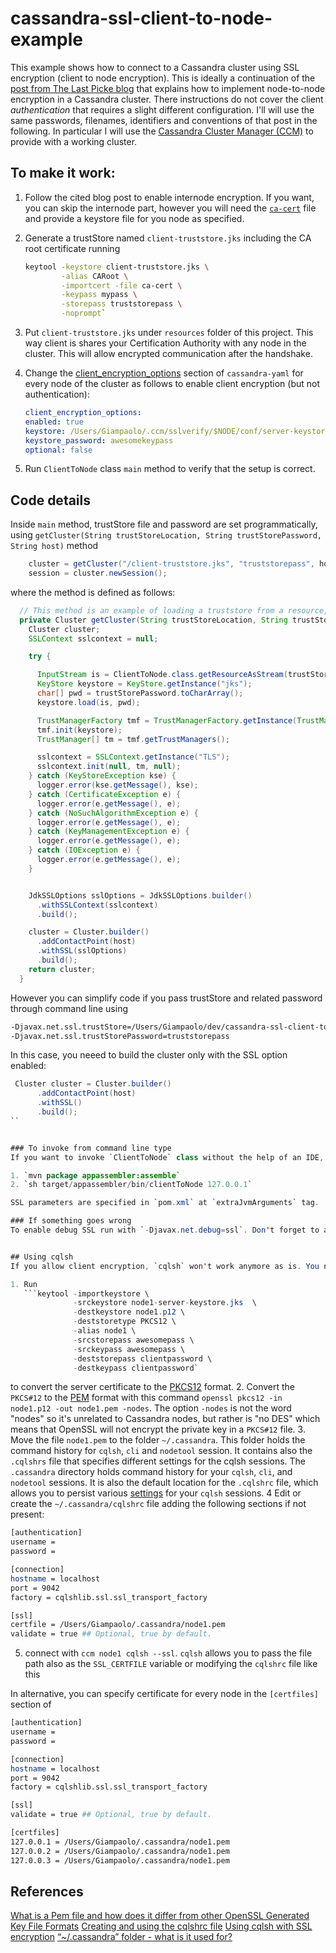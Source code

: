# cassandra-ssl-client-to-node-example

This example shows how to connect to a Cassandra cluster using SSL encryption (client to node encryption). This is ideally
a continuation of the [post from The Last Picke blog](http://thelastpickle.com/blog/2015/09/30/hardening-cassandra-step-by-step-part-1-server-to-server.html)
that explains how to implement node-to-node encryption in a Cassandra cluster. There instructions do not cover the client _authentication_ that requires a slight different configuration.
I'll will use the same passwords, filenames, identifiers and conventions of that post in the following.
In particular I will use the [Cassandra Cluster Manager (CCM)](https://github.com/pcmanus/ccm.git) to provide with a working cluster.

## To make it work:

1. Follow the cited blog post to enable internode encryption. If you want, you can skip the internode part, however you will need the [`ca-cert`](http://thelastpickle.com/blog/2015/09/30/hardening-cassandra-step-by-step-part-1-server-to-server.html#byo-certificate-authority) file and provide a keystore file for you node as specified.
2. Generate a trustStore named `client-truststore.jks` including the CA root certificate running
   ```bash
   keytool -keystore client-truststore.jks \
           -alias CARoot \
           -importcert -file ca-cert \
           -keypass mypass \
           -storepass truststorepass \
           -noprompt`
   ```

3. Put `client-truststore.jks` under `resources` folder of this project.
   This way client is shares your Certification Authority with any node in the cluster. This will allow encrypted communication after the handshake.
4. Change the [client_encryption_options](https://github.com/apache/cassandra/blob/trunk/conf/cassandra.yaml#L897-L911) section of `cassandra-yaml` for every node of the cluster as follows to enable client encryption (but not authentication):

   ```yaml
   client_encryption_options:
   enabled: true
   keystore: /Users/Giampaolo/.ccm/sslverify/$NODE/conf/server-keystore.jks
   keystore_password: awesomekeypass
   optional: false
   ```
   
4. Run `ClientToNode` class `main` method to verify that the setup is correct.

## Code details

Inside `main` method, trustStore file and password are set programmatically, using `getCluster(String trustStoreLocation, String trustStorePassword, String host)` method

```java
    cluster = getCluster("/client-truststore.jks", "truststorepass", host);
    session = cluster.newSession();
```

where the method is defined as follows:

```java
  // This method is an example of loading a truststore from a resource, decoding it with its password.
  private Cluster getCluster(String trustStoreLocation, String trustStorePassword, String host) {
    Cluster cluster;
    SSLContext sslcontext = null;

    try {

      InputStream is = ClientToNode.class.getResourceAsStream(trustStoreLocation);
      KeyStore keystore = KeyStore.getInstance("jks");
      char[] pwd = trustStorePassword.toCharArray();
      keystore.load(is, pwd);

      TrustManagerFactory tmf = TrustManagerFactory.getInstance(TrustManagerFactory.getDefaultAlgorithm());
      tmf.init(keystore);
      TrustManager[] tm = tmf.getTrustManagers();

      sslcontext = SSLContext.getInstance("TLS");
      sslcontext.init(null, tm, null);
    } catch (KeyStoreException kse) {
      logger.error(kse.getMessage(), kse);
    } catch (CertificateException e) {
      logger.error(e.getMessage(), e);
    } catch (NoSuchAlgorithmException e) {
      logger.error(e.getMessage(), e);
    } catch (KeyManagementException e) {
      logger.error(e.getMessage(), e);
    } catch (IOException e) {
      logger.error(e.getMessage(), e);
    }


    JdkSSLOptions sslOptions = JdkSSLOptions.builder()
      .withSSLContext(sslcontext)
      .build();

    cluster = Cluster.builder()
      .addContactPoint(host)
      .withSSL(sslOptions)
      .build();
    return cluster;
  }
```

However you can simplify code if you pass trustStore and related password through command line using

```bash
-Djavax.net.ssl.trustStore=/Users/Giampaolo/dev/cassandra-ssl-client-to-node-example/target/classes/client-truststore.jks
-Djavax.net.ssl.trustStorePassword=truststorepass
```

In this case, you neeed to build the cluster only with the SSL option enabled:
```java
 Cluster cluster = Cluster.builder()
      .addContactPoint(host)
      .withSSL()
      .build();
``


### To invoke from command line type
If you want to invoke `ClientToNode` class without the help of an IDE, you can run the following commands in the root folder of the project:

1. `mvn package appassembler:assemble`
2. `sh target/appassembler/bin/clientToNode 127.0.0.1`

SSL parameters are specified in `pom.xml` at `extraJvmArguments` tag.

### If something goes wrong
To enable debug SSL run with `-Djavax.net.debug=ssl`. Don't forget to apply changes to all nodes and restart the cluster.


## Using cqlsh
If you allow client encryption, `cqlsh` won't work anymore as is. You need to follow these steps to connect to cluster.

1. Run
   ```keytool -importkeystore \
              -srckeystore node1-server-keystore.jks  \
              -destkeystore node1.p12 \
              -deststoretype PKCS12 \
              -alias node1 \
              -srcstorepass awesomepass \
              -srckeypass awesomepass \
              -deststorepass clientpassword \
              -destkeypass clientpassword`
   ```

   to convert the server certificate to the [PKCS12](https://en.wikipedia.org/wiki/PKCS_12) format.
2. Convert the `PKCS#12` to the [PEM](https://en.wikipedia.org/wiki/Privacy-enhanced_Electronic_Mail) format with this command `openssl pkcs12 -in node1.p12 -out node1.pem -nodes`. The option `-nodes` is not the word "nodes" so it's unrelated to Cassandra nodes, but rather is "no DES" which means that OpenSSL will not encrypt the private key in a `PKCS#12` file.
3. Move the file `node1.pem` to the folder `~/.cassandra`. This folder holds the command history for `cqlsh`, `cli` and `nodetool` session. It contains also the `.cqlshrs` file that specifies different settings for the cqlsh sessions.
   The `.cassandra` directory holds command history for your `cqlsh`, `cli`, and `nodetool` sessions. It is also the default location for the `.cqlshrc` file, which allows you to persist various [settings](http://docs.datastax.com/en/cql/3.1/cql/cql_reference/cqlshrc.html) for your `cqlsh` sessions.
4  Edit or create the `~/.cassandra/cqlshrc` file adding the following sections if not present:

   ```bash
   [authentication]
   username =
   password =

   [connection]
   hostname = localhost
   port = 9042
   factory = cqlshlib.ssl.ssl_transport_factory

   [ssl]
   certfile = /Users/Giampaolo/.cassandra/node1.pem
   validate = true ## Optional, true by default.
   ```

5. connect with `ccm node1 cqlsh --ssl`. `cqlsh` allows you to pass the file path also as the `SSL_CERTFILE` variable or modifying the `cqlshrc` file like this

In alternative, you can specify certificate for every node in the `[certfiles]` section of

   ```bash
   [authentication]
   username =
   password =

   [connection]
   hostname = localhost
   port = 9042
   factory = cqlshlib.ssl.ssl_transport_factory

   [ssl]
   validate = true ## Optional, true by default.

   [certfiles]
   127.0.0.1 = /Users/Giampaolo/.cassandra/node1.pem
   127.0.0.2 = /Users/Giampaolo/.cassandra/node1.pem
   127.0.0.3 = /Users/Giampaolo/.cassandra/node1.pem
   ```




## References
[What is a Pem file and how does it differ from other OpenSSL Generated Key File Formats](http://serverfault.com/a/9717/329639)
[Creating and using the cqlshrc file](http://docs.datastax.com/en/cql/3.1/cql/cql_reference/cqlshrc.html)
[Using cqlsh with SSL encryption](http://docs.datastax.com/en/cassandra/2.1/cassandra/security/secureCqlshSSL_t.html)
[“~/.cassandra” folder - what is it used for?](http://stackoverflow.com/q/30869921/1360888)

